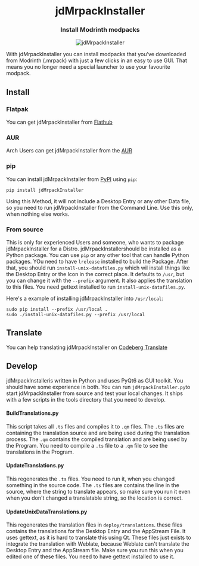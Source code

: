 <h1 align="center">jdMrpackInstaller</h1>

<h3 align="center">Install Modrinth modpacks</h3>

<p align="center">
    <img alt="jdMrpackInstaller" src="screenshots/WelcomePage.png"/>
</p>

With jdMrpackInstaller you can install modpacks that you've downloaded from Modrinth (.mrpack) with just a few clicks in an easy to use GUI. 
That means you no longer need a special launcher to use your favourite modpack.

## Install

### Flatpak
You can get jdMrpackInstaller from [Flathub](https://flathub.org/apps/page.codeberg.JakobDev.jdMrpackInstaller)

### AUR
Arch Users can get jdMrpackInstaller from the [AUR](https://aur.archlinux.org/packages/jdMrpackInstaller)

### pip
You can install jdMrpackInstaller from [PyPI](https://pypi.org/project/jdMrpackInstaller) using `pip`:
```shell
pip install jdMrpackInstaller
```
Using this Method, it will not include a Desktop Entry or any other Data file, so you need to run jdMrpackInstaller from the Command Line.
Use this only, when nothing else works.

### From source
This is only for experienced Users and someone, who wants to package jdMrpackInstaller for a Distro.
jdMrpackInstallershould be installed as a Python package.
You can use `pip` or any other tool that can handle Python packages.
YOu need to have `lrelease` installed to build the Package.
After that, you should run `install-unix-datafiles.py` which wil install things like the Desktop Entry or the Icon in the correct place.
It defaults to `/usr`, but you can change it with the `--prefix` argument.
It also applies the translation to this files.
You need gettext installed to run `install-unix-datafiles.py`.

Here's a example of installing jdMrpackInstaller into `/usr/local`:
```shell
sudo pip install --prefix /usr/local .
sudo ./install-unix-datafiles.py --prefix /usr/local
```

## Translate
You can help translating jdMrpackInstaller on [Codeberg Translate](https://translate.codeberg.org/projects/jdMrpackInstaller)

## Develop
jdMrpackInstalleris written in Python and uses PyQt6 as GUI toolkit. You should have some experience in both.
You can run `jdMrpackInstaller.py`to start jdMrpackInstaller from source and test your local changes.
It ships with a few scripts in the tools directory that you need to develop.

#### BuildTranslations.py
This script takes all `.ts` files and compiles it to `.qm` files.
The `.ts` files are containing the translation source and are being used during the translation process.
The `.qm` contains the compiled translation and are being used by the Program.
You need to compile a `.ts` file to a `.qm` file to see the translations in the Program.

#### UpdateTranslations.py
This regenerates the `.ts` files. You need to run it, when you changed something in the source code.
The `.ts` files are contains the line in the source, where the string to translate appears,
so make sure you run it even when you don't changed a translatable string, so the location is correct.

####  UpdateUnixDataTranslations.py
This regenerates the translation files in `deploy/translations`. these files contains the translations for the Desktop Entry and the AppStream File.
It uses gettext, as it is hard to translate this using Qt.
These files just exists to integrate the translation with Weblate, because Weblate can't translate the Desktop Entry and the AppStream file.
Make sure you run this when you edited one of these files.
You need to have gettext installed to use it.
